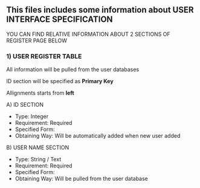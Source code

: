 ## This files includes some information about USER INTERFACE SPECIFICATION 

YOU CAN FIND RELATIVE INFORMATION ABOUT 2 SECTIONS OF REGISTER PAGE BELOW 



### **1) USER REGISTER TABLE**

All information will be pulled from the user databases

ID section will be specified as **Primary Key**

Allignments starts from **left**



  A) ID SECTION
  
  - Type: Integer
  - Requirement: Required
  - Specified Form: 
  - Obtaining Way: Will be automatically added when new user added
  
  
  B) USER NAME SECTION
  
  - Type: String / Text
  - Requirement: Required
  - Specified Form: 
  - Obtaining Way: Will be pulled from the user database



